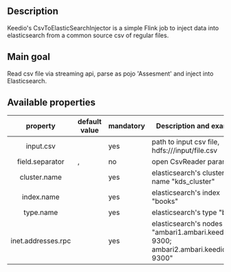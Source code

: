 ## Description
Keedio's CsvToElasticSearchInjector is a simple Flink job to 
inject data into elasticsearch from a common source csv of regular files.

## Main goal
Read csv file via streaming api, parse as pojo 'Assesment' and inject into Elasticsearch.
 
## Available properties
|   property	|   default value	|   mandatory	|   Description and example	|   connector	|
|:-:	|---	|---	|---	|---	|
|input.csv 	|   |  yes 	|  path to input csv file, hdfs:///input/file.csv	| flink api streaming  	|
|field.separator 	|   ,	|no 	| open CsvReader parameter 	|   	|
|cluster.name	|   	|yes   	| elasticsearch's cluster name   "kds_cluster"  	||
|index.name |   	|yes|elasticsearch's index  "books"||
|type.name|   	|yes|elasticsearch's type "book"||
|inet.addresses.rpc|   	|yes | elasticsearch's nodes list:  "ambari1.ambari.keedio.org, 9300; ambari2.ambari.keedio.org, 9300"| flink-connector-elasticsearch_2.10, transport client|